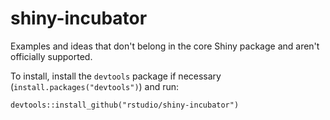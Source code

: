 shiny-incubator
===============

Examples and ideas that don't belong in the core Shiny package and aren't officially supported.

To install, install the `devtools` package if necessary (`install.packages("devtools")`) and run:

```
devtools::install_github("rstudio/shiny-incubator")
```

